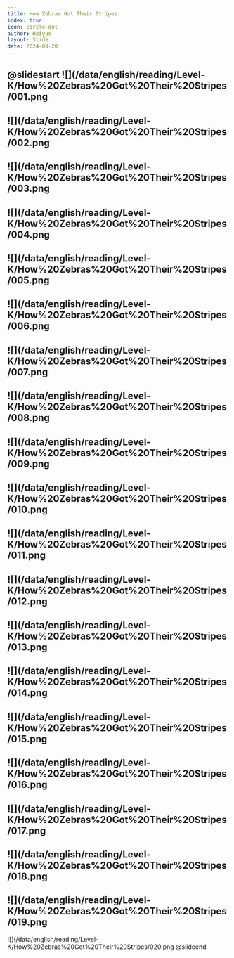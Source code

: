```yaml
---
title: How Zebras Got Their Stripes
index: true
icon: circle-dot
author: Haiyue
layout: Slide
date: 2024-09-20
---
```

 
@slidestart
![](/data/english/reading/Level-K/How%20Zebras%20Got%20Their%20Stripes/001.png
---
![](/data/english/reading/Level-K/How%20Zebras%20Got%20Their%20Stripes/002.png
---
![](/data/english/reading/Level-K/How%20Zebras%20Got%20Their%20Stripes/003.png
---
![](/data/english/reading/Level-K/How%20Zebras%20Got%20Their%20Stripes/004.png
---
![](/data/english/reading/Level-K/How%20Zebras%20Got%20Their%20Stripes/005.png
---
![](/data/english/reading/Level-K/How%20Zebras%20Got%20Their%20Stripes/006.png
---
![](/data/english/reading/Level-K/How%20Zebras%20Got%20Their%20Stripes/007.png
---
![](/data/english/reading/Level-K/How%20Zebras%20Got%20Their%20Stripes/008.png
---
![](/data/english/reading/Level-K/How%20Zebras%20Got%20Their%20Stripes/009.png
---
![](/data/english/reading/Level-K/How%20Zebras%20Got%20Their%20Stripes/010.png
---
![](/data/english/reading/Level-K/How%20Zebras%20Got%20Their%20Stripes/011.png
---
![](/data/english/reading/Level-K/How%20Zebras%20Got%20Their%20Stripes/012.png
---
![](/data/english/reading/Level-K/How%20Zebras%20Got%20Their%20Stripes/013.png
---
![](/data/english/reading/Level-K/How%20Zebras%20Got%20Their%20Stripes/014.png
---
![](/data/english/reading/Level-K/How%20Zebras%20Got%20Their%20Stripes/015.png
---
![](/data/english/reading/Level-K/How%20Zebras%20Got%20Their%20Stripes/016.png
---
![](/data/english/reading/Level-K/How%20Zebras%20Got%20Their%20Stripes/017.png
---
![](/data/english/reading/Level-K/How%20Zebras%20Got%20Their%20Stripes/018.png
---
![](/data/english/reading/Level-K/How%20Zebras%20Got%20Their%20Stripes/019.png
---
![](/data/english/reading/Level-K/How%20Zebras%20Got%20Their%20Stripes/020.png
@slideend